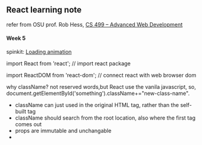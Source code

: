 ## React learning note

refer from OSU prof. Rob Hess, [CS 499 – Advanced Web Development](https://web.engr.oregonstate.edu/~hessro/teaching/cs499-w22)

#### Week 5

spinkit: [Loading animation](https://tobiasahlin.com/spinkit/)

import React from 'react'; // import react package

import ReactDOM from 'react-dom'; // connect react with web browser dom

why className? not reserved words,but React use the vanila javascript, so, document.getElementById('something').className+="new-class-name".

- className can just used in the original HTML tag, rather than the self-built tag
- className should search from the root location, also where the first tag comes out
- props are immutable and unchangable
- 
